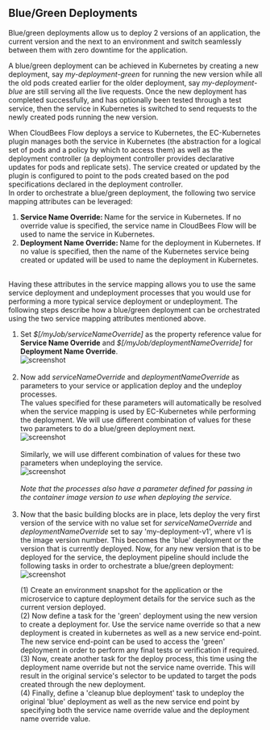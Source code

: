 ## Blue/Green Deployments
<p>Blue/green deployments allow us to deploy 2 versions of an application, the current version and the next to an environment and switch seamlessly between them with zero downtime for the application.</p>
<p>A blue/green deployment can be achieved in Kubernetes by creating a new deployment, say <i>my-deployment-green</i> for running the new version while all the old pods created earlier for the older deployment, say <i>my-deployment-blue</i> are still serving all the live requests. Once the new deployment has completed successfully, and has optionally been tested through a test service, then the service in Kubernetes is switched to send requests to the newly created pods running the new version.</p>
<p>When CloudBees Flow deploys a service to Kubernetes, the EC-Kubernetes plugin manages both the service in Kubernetes (the abstraction for a logical set of pods and a policy by which to access them) as well as the deployment controller (a deployment controller provides declarative updates for pods and replicate sets). The service created or updated by the plugin is configured to point to the pods created based on the pod specifications declared in the deployment controller.
<br/>In order to orchestrate a blue/green deployment, the following two service mapping attributes can be leveraged:<br/>
<ol>
    <li><b>Service Name Override: </b>Name for the service in Kubernetes. If no override value is specified, the service name in CloudBees Flow will be used to name the service in Kubernetes.</li>
    <li><b>Deployment Name Override: </b>Name for the deployment in Kubernetes. If no value is specified, then the name of the Kubernetes service being created or updated will be used to name the deployment in Kubernetes.</li>
</ol>
<br/>Having these attributes in the service mapping allows you to use the same service deployment and undeployment processes that you would use for performing a more typical service deployment or undeployment. The following steps describe how a blue/green deployment can be orchestrated using the two service mapping attributes mentioned above.

<ol>
    <li>Set <i>$[/myJob/serviceNameOverride]</i> as the property reference value for <b>Service Name Override</b> and <i>$[/myJob/deploymentNameOverride]</i> for <b>Deployment Name Override</b>.<br/>
        <img src="../../plugins/@PLUGIN_KEY@/images/BlueGreenDeploymentServiceAttributes.png" alt="screenshot" /><br/><br/></li>
    <li>Now add <i>serviceNameOverride</i> and <i>deploymentNameOverride</i> as parameters to your service or application deploy and the undeploy processes.<br/>The values specified for these parameters will automatically be resolved when the service mapping is used by EC-Kubernetes while performing the deployment. We will use different combination of values for these two parameters to do a blue/green deployment next.<br/>
        <img src="../../plugins/@PLUGIN_KEY@/images/BlueGreenDeploymentDeployProcessParameters.png" alt="screenshot" /><br/><br/>
        Similarly, we will use different combination of values for these two parameters when undeploying the service.<br/>
        <img src="../../plugins/@PLUGIN_KEY@/images/BlueGreenDeploymentUndeployProcessParameters.png" alt="screenshot" /><br/><br/>
        <i>Note that the processes also have a parameter defined for passing in the container image version to use when deploying the service.</i><br/><br/>
    </li>
    <li>Now that the basic building blocks are in place, lets deploy the very first version of the service with no value set for <i>serviceNameOverride</i> and <i>deploymentNameOverride</i> set to say 'my-deployment-v1', where v1 is the image version number. This becomes the 'blue' deployment or the version that is currently deployed. Now, for any new version that is to be deployed for the service, the deployment pipeline should include the following tasks in order to orchestrate a blue/green deployment:<br/>
        <img src="../../plugins/@PLUGIN_KEY@/images/BlueGreenDeploymentPipeline.png" alt="screenshot" /><br/>
        <p>(1) Create an environment snapshot for the application or the microservice to capture deployment details for the service such as the current version deployed.<br/>
            (2) Now define a task for the 'green' deployment using the new version to create a deployment for. Use the service name override so that a new deployment is created in kubernetes as well as a new service end-point. The new service end-point can be used to access the 'green' deployment in order to perform any final tests or verification if required.<br/>
            (3) Now, create another task for the deploy process, this time using the deployment name override but not the service name override. This will result in the original service's selector to be updated to target the pods created through the new deployment.<br/>
            (4) Finally, define a 'cleanup blue deployment' task to undeploy the original 'blue' deployment as well as the new service end point by specifying both the service name override value and the deployment name override value.<br/>
        </p>
    </li>
</ol>
</p>
